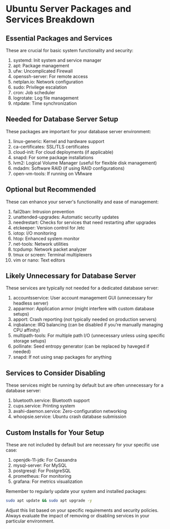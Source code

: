 # Ubuntu Server Packages and Services Breakdown

## Essential Packages and Services

These are crucial for basic system functionality and security:

1. systemd: Init system and service manager
2. apt: Package management
3. ufw: Uncomplicated Firewall
4. openssh-server: For remote access
5. netplan.io: Network configuration
6. sudo: Privilege escalation
7. cron: Job scheduler
8. logrotate: Log file management
9. ntpdate: Time synchronization

## Needed for Database Server Setup

These packages are important for your database server environment:

1. linux-generic: Kernel and hardware support
2. ca-certificates: SSL/TLS certificates
3. cloud-init: For cloud deployments (if applicable)
4. snapd: For some package installations
5. lvm2: Logical Volume Manager (useful for flexible disk management)
6. mdadm: Software RAID (if using RAID configurations)
7. open-vm-tools: If running on VMware

## Optional but Recommended

These can enhance your server's functionality and ease of management:

1. fail2ban: Intrusion prevention
2. unattended-upgrades: Automatic security updates
3. needrestart: Checks for services that need restarting after upgrades
4. etckeeper: Version control for /etc
5. iotop: I/O monitoring
6. htop: Enhanced system monitor
7. net-tools: Network utilities
8. tcpdump: Network packet analyzer
9. tmux or screen: Terminal multiplexers
10. vim or nano: Text editors

## Likely Unnecessary for Database Server

These services are typically not needed for a dedicated database server:

1. accountsservice: User account management GUI (unnecessary for headless server)
2. apparmor: Application armor (might interfere with custom database setups)
3. apport: Crash reporting (not typically needed on production servers)
4. irqbalance: IRQ balancing (can be disabled if you're manually managing CPU affinity)
5. multipath-tools: For multiple path I/O (unnecessary unless using specific storage setups)
6. pollinate: Seed entropy generator (can be replaced by haveged if needed)
7. snapd: If not using snap packages for anything

## Services to Consider Disabling

These services might be running by default but are often unnecessary for a database server:

1. bluetooth.service: Bluetooth support
2. cups.service: Printing system
3. avahi-daemon.service: Zero-configuration networking
4. whoopsie.service: Ubuntu crash database submission

## Custom Installs for Your Setup

These are not included by default but are necessary for your specific use case:

1. openjdk-11-jdk: For Cassandra
2. mysql-server: For MySQL
3. postgresql: For PostgreSQL
4. prometheus: For monitoring
5. grafana: For metrics visualization

Remember to regularly update your system and installed packages:

```bash
sudo apt update && sudo apt upgrade -y
```

Adjust this list based on your specific requirements and security policies. Always evaluate the impact of removing or disabling services in your particular environment.